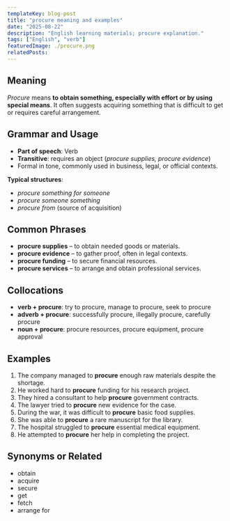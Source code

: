 ```yaml
---
templateKey: blog-post
title: "procure meaning and examples"
date: "2025-08-22"
description: "English learning materials; procure explanation."
tags: ["English", "verb"]
featuredImage: ./procure.png
relatedPosts:
---
```


## Meaning

_Procure_ means **to obtain something, especially with effort or by using special means**. It often suggests acquiring something that is difficult to get or requires careful arrangement.

## Grammar and Usage

- **Part of speech**: Verb
- **Transitive**: requires an object (_procure supplies, procure evidence_)
- Formal in tone, commonly used in business, legal, or official contexts.

**Typical structures**:

- _procure something for someone_
- _procure someone something_
- _procure from_ (source of acquisition)

## Common Phrases

- **procure supplies** – to obtain needed goods or materials.
- **procure evidence** – to gather proof, often in legal contexts.
- **procure funding** – to secure financial resources.
- **procure services** – to arrange and obtain professional services.

## Collocations

- **verb + procure**: try to procure, manage to procure, seek to procure
- **adverb + procure**: successfully procure, illegally procure, carefully procure
- **noun + procure**: procure resources, procure equipment, procure approval

## Examples

1. The company managed to **procure** enough raw materials despite the shortage.
2. He worked hard to **procure** funding for his research project.
3. They hired a consultant to help **procure** government contracts.
4. The lawyer tried to **procure** new evidence for the case.
5. During the war, it was difficult to **procure** basic food supplies.
6. She was able to **procure** a rare manuscript for the library.
7. The hospital struggled to **procure** essential medical equipment.
8. He attempted to **procure** her help in completing the project.

## Synonyms or Related

- obtain
- acquire
- secure
- get
- fetch
- arrange for
